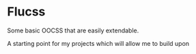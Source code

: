 
# Flucss

Some basic OOCSS that are easily extendable.

A starting point for my projects which will allow me to build upon